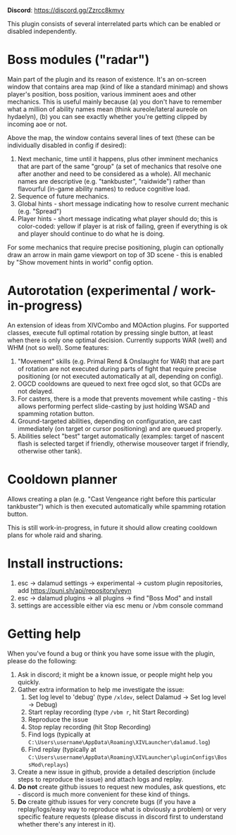 **Discord**: https://discord.gg/Zzrcc8kmvy

This plugin consists of several interrelated parts which can be enabled or disabled independently.

# Boss modules ("radar")

Main part of the plugin and its reason of existence. It's an on-screen window that contains area map (kind of like a standard minimap)
and shows player's position, boss position, various imminent aoes and other mechanics.
This is useful mainly because (a) you don't have to remember what a million of ability names mean (think aureole/lateral aureole on hydaelyn),
(b) you can see exactly whether you're getting clipped by incoming aoe or not.

Above the map, the window contains several lines of text (these can be individually disabled in config if desired):
1. Next mechanic, time until it happens, plus other imminent mechanics that are part of the same "group" (a set of mechanics that resolve one after another and need to be considered as a whole).
All mechanic names are descriptive (e.g. "tankbuster", "raidwide") rather than flavourful (in-game ability names) to reduce cognitive load.
2. Sequence of future mechanics.
3. Global hints - short message indicating how to resolve current mechanic (e.g. "Spread")
4. Player hints - short message indicating what player should do; this is color-coded: yellow if player is at risk of failing, green if everything is ok and player should continue to do what he is doing.

For some mechanics that require precise positioning, plugin can optionally draw an arrow in main game viewport on top of 3D scene - this is enabled by "Show movement hints in world" config option.

# Autorotation (experimental / work-in-progress)

An extension of ideas from XIVCombo and MOAction plugins. For supported classes, execute full optimal rotation by pressing single button, at least when there is only one optimal decision.
Currently supports WAR (well) and WHM (not so well). Some features:
1. "Movement" skills (e.g. Primal Rend & Onslaught for WAR) that are part of rotation are not executed during parts of fight that require precise positioning
(or not executed automatically at all, depending on config).
2. OGCD cooldowns are queued to next free ogcd slot, so that GCDs are not delayed.
3. For casters, there is a mode that prevents movement while casting - this allows performing perfect slide-casting by just holding WSAD and spamming rotation button.
4. Ground-targeted abilities, depending on configuration, are cast immediately (on target or cursor positioning) and are queued properly.
5. Abilities select "best" target automatically (examples: target of nascent flash is selected target if friendly, otherwise mouseover target if friendly, otherwise other tank).

# Cooldown planner

Allows creating a plan (e.g. "Cast Vengeance right before this particular tankbuster") which is then executed automatically while spamming rotation button.

This is still work-in-progress, in future it should allow creating cooldown plans for whole raid and sharing.

# Install instructions:
1. esc -> dalamud settings -> experimental -> custom plugin repositories, add https://puni.sh/api/repository/veyn
2. esc -> dalamud plugins -> all plugins -> find "Boss Mod" and install
3. settings are accessible either via esc menu or /vbm console command

# Getting help

When you've found a bug or think you have some issue with the plugin, please do the following:
1. Ask in discord; it might be a known issue, or people might help you quickly.
2. Gather extra information to help me investigate the issue:
   1. Set log level to 'debug' (type `/xldev`, select Dalamud -> Set log level -> Debug)
   2. Start replay recording (type `/vbm r`, hit Start Recording)
   3. Reproduce the issue
   4. Stop replay recording (hit Stop Recording)
   5. Find logs (typically at `C:\Users\username\AppData\Roaming\XIVLauncher\dalamud.log`)
   6. Find replay (typically at `C:\Users\username\AppData\Roaming\XIVLauncher\pluginConfigs\BossMod\replays`)
3. Create a new issue in github, provide a detailed description (include steps to reproduce the issue) and attach logs and replay.
4. **Do not** create github issues to request new modules, ask questions, etc - discord is much more convenient for these kind of things.
5. **Do** create github issues for very concrete bugs (if you have a replay/logs/easy way to reproduce what is obviously a problem) or very specific feature requests (please discuss in discord first to understand whether there's any interest in it).
